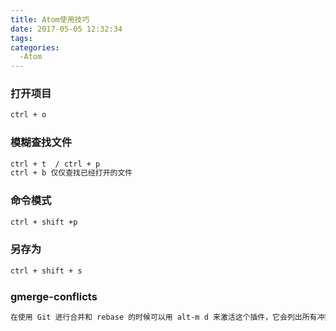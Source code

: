 ```yaml
---
title: Atom使用技巧
date: 2017-05-05 12:32:34
tags:
categories:
  -Atom
---
```


### 打开项目
```bash
ctrl + o
```
### 模糊查找文件
```bash
ctrl + t  / ctrl + p
ctrl + b 仅仅查找已经打开的文件
```
### 命令模式
```bash
ctrl + shift +p
```
### 另存为
```bash
ctrl + shift + s
```
### gmerge-conflicts
```bash
在使用 Git 进行合并和 rebase 的时候可以用 alt-m d 来激活这个插件，它会列出所有冲突的文件，将每一处冲突高亮，同时有按钮和快捷键供你快速选用某个版本，在你解决所有冲突后会提示你进行 Commit. 有了这个插件再也不同担心出冲突的时候看瞎眼了。
```
